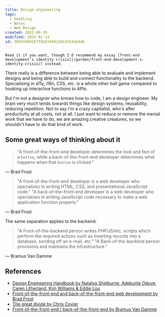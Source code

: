 ```yaml
---
title: Design engineering
tags:
  - Seedling
  - Notes
  - Web Design
created: 2022-09-19
modified: 2025-01-13
id: 28bd1b0d167f5b57d49c2da1553ab4db
---
```


~~~ callout **This post is old**
Read it if you want, though I'd recommend my essay [front-end development’s identity crisis](/garden/front-end-development-s-identity-crisis/) instead.
~~~

There really is a difference between being able to evaluate and implement designs and being able to build and connect functionality to the backend.
Specialising in a11y, i18n, CSS, etc. is a whole other ball game compared to hooking up interactive functions to APIs.

But I'm not a designer who knows how to code, I am a design engineer. My brain very much tends towards things like design systems, reusability, reducing repetition. Not to say I'm a crazy capitalist, who's after productivity at all costs, not at all. I just want to reduce or remove the menial work that we have to do, we are amazing creative creatures, so we shouldn't have to do that kind of work.

## Some great ways of thinking about it

> "A front-of-the-front-end developer determines the look and feel of a `button`, while a back-of-the-front-end developer determines what happens when that `button` is clicked."

— Brad Frost

> "A front-of-the-front-end developer is a web developer who specializes in writing HTML, CSS, and presentational JavaScript code."
> "A back-of-the-front-end developer is a web developer who specializes in writing JavaScript code necessary to make a web application function properly."

— Brad Frost

The same separation applies to the backend:

> "A Front-of-the-backend person writes PHP/JS/etc. scripts which perform the required actions such as inserting records into a database, sending off an e-mail, etc."
> "A Back-of-the-backend person provisions and maintains the infrastructure."

— Bramus Van Damme

## References

- [Design Engineering Handbook by Natalya Shelburne, Adekunle Oduye, Caren Litherland, Kim Williams & Eddie Lou](https://books.apple.com/au/audiobook/design-engineering-handbook/id1527368573)
- [Front-of-the-front-end and back-of-the-front-end web development by Brad Frost](https://bradfrost.com/blog/post/front-of-the-front-end-and-back-of-the-front-end-web-development/)
- [The great divide by Chris Coyier](https://css-tricks.com/the-great-divide/)
- [Front-of-the-front-end / back-of-the-front-end by Bramus Van Damme](https://www.bram.us/2021/02/19/front-of-the-front-end-back-of-the-front-end/)
